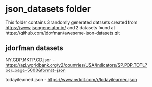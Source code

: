 # json_datasets folder
This folder contains 3 randomly generated datasets created from https://www.jsongenerator.io/ and 2 datasets found at https://github.com/jdorfman/awesome-json-datasets.git

## jdorfman datasets

NY.GDP.MKTP.CD.json - https://api.worldbank.org/v2/countries/USA/indicators/SP.POP.TOTL?per_page=5000&format=json

todayilearned.json - https://www.reddit.com/r/todayilearned.json 